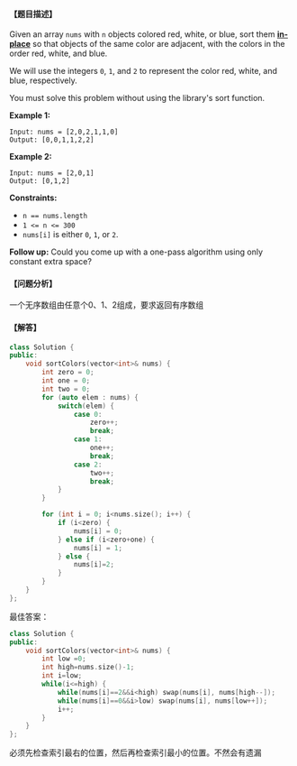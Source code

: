 #### 【题目描述】

Given an array `nums` with `n` objects colored red, white, or blue, sort them **[in-place](https://en.wikipedia.org/wiki/In-place_algorithm)** so that objects of the same color are adjacent, with the colors in the order red, white, and blue.

We will use the integers `0`, `1`, and `2` to represent the color red, white, and blue, respectively.

You must solve this problem without using the library's sort function.

**Example 1:**

```
Input: nums = [2,0,2,1,1,0]
Output: [0,0,1,1,2,2]
```

**Example 2:**

```
Input: nums = [2,0,1]
Output: [0,1,2]
```

 

**Constraints:**

- `n == nums.length`
- `1 <= n <= 300`
- `nums[i]` is either `0`, `1`, or `2`.

**Follow up:** Could you come up with a one-pass algorithm using only constant extra space?





#### 【问题分析】

一个无序数组由任意个0、1、2组成，要求返回有序数组

#### 【解答】

```cpp
class Solution {
public:
    void sortColors(vector<int>& nums) {
        int zero = 0;
        int one = 0;
        int two = 0;
        for (auto elem : nums) {
            switch(elem) {
                case 0:
                    zero++;
                    break;
                case 1:
                    one++;
                    break;
                case 2:
                    two++;
                    break;
            }
        }

        for (int i = 0; i<nums.size(); i++) {
            if (i<zero) {
                nums[i] = 0;
            } else if (i<zero+one) {
                nums[i] = 1;
            } else {
                nums[i]=2;
            }
        }
    }
};
```

最佳答案：

```cpp
class Solution {
public:
    void sortColors(vector<int>& nums) {
        int low =0;
        int high=nums.size()-1;
        int i=low;
        while(i<=high) {
            while(nums[i]==2&&i<high) swap(nums[i], nums[high--]);
            while(nums[i]==0&&i>low) swap(nums[i], nums[low++]);
            i++;
        }
    }
};
```

必须先检查索引最右的位置，然后再检查索引最小的位置。不然会有遗漏
